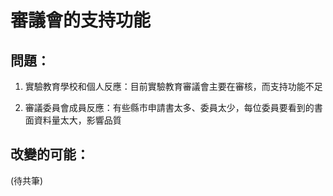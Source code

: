 # 審議會的支持功能


## 問題：

1. 實驗教育學校和個人反應：目前實驗教育審議會主要在審核，而支持功能不足

2. 審議委員會成員反應：有些縣市申請書太多、委員太少，每位委員要看到的書面資料量太大，影響品質


## 改變的可能：


(待共筆)